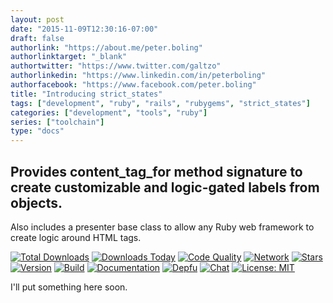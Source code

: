 ```yaml
---
layout: post
date: "2015-11-09T12:30:16-07:00"
draft: false
authorlink: "https://about.me/peter.boling"
authorlinktarget: "_blank"
authortwitter: "https://www.twitter.com/galtzo"
authorlinkedin: "https://www.linkedin.com/in/peterboling"
authorfacebook: "https://www.facebook.com/peter.boling"
title: "Introducing strict_states"
tags: ["development", "ruby", "rails", "rubygems", "strict_states"]
categories: ["development", "tools", "ruby"]
series: ["toolchain"]
type: "docs"
---
```

## Provides content_tag_for method signature to create customizable and logic-gated labels from objects.

Also includes a presenter base class to allow any Ruby web framework to create logic around HTML tags.

[![Total Downloads](https://img.shields.io/gem/rt/strict_states.svg)](https://github.com/pboling/strict_states)
[![Downloads Today](https://img.shields.io/gem/rd/strict_states.svg)](https://github.com/pboling/strict_states)
[![Code Quality](https://img.shields.io/codeclimate/github/pboling/strict_states.svg)](https://codeclimate.com/github/pboling/strict_states)
[![Network](https://img.shields.io/github/forks/pboling/strict_states.svg?style=social)](https://github.com/pboling/strict_states/network)
[![Stars](https://img.shields.io/github/stars/pboling/strict_states.svg?style=social)](https://github.com/pboling/strict_states/stargazers)
[![Version](https://img.shields.io/gem/v/strict_states.svg)](https://rubygems.org/gems/strict_states)
[![Build](https://img.shields.io/travis/pboling/strict_states.svg)](https://travis-ci.org/pboling/strict_states)
[![Documentation](http://inch-ci.org/github/pboling/strict_states.svg)](http://inch-ci.org/github/pboling/strict_states)
[![Depfu](https://badges.depfu.com/badges/5ce4e64766839efde7ad6aba75624dce/count.svg)](https://depfu.com/github/pboling/strict_states?project_id=2746)
[![Chat](https://img.shields.io/gitter/room/pboling/strict_states.svg)](https://gitter.im/pboling/strict_states)
[![License: MIT](https://img.shields.io/badge/License-MIT-green.svg)](https://opensource.org/licenses/MIT)

I'll put something here soon.
